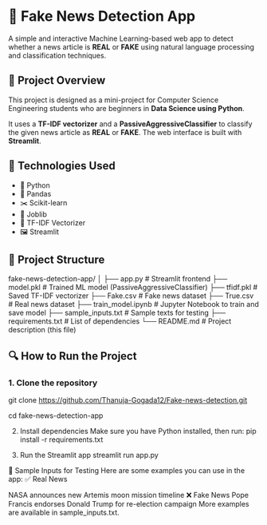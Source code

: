# 📰 Fake News Detection App

A simple and interactive Machine Learning-based web app to detect whether a news article is **REAL** or **FAKE** using natural language processing and classification techniques.

## 🚀 Project Overview

This project is designed as a mini-project for Computer Science Engineering students who are beginners in **Data Science using Python**.

It uses a **TF-IDF vectorizer** and a **PassiveAggressiveClassifier** to classify the given news article as **REAL** or **FAKE**. The web interface is built with **Streamlit**.

## 🧠 Technologies Used

- 🐍 Python
- 📘 Pandas
- ✂️ Scikit-learn
- 🧪 Joblib
- 💬 TF-IDF Vectorizer
- 🖼️ Streamlit

## 📁 Project Structure
fake-news-detection-app/
│
├── app.py # Streamlit frontend
├── model.pkl # Trained ML model (PassiveAggressiveClassifier)
├── tfidf.pkl # Saved TF-IDF vectorizer
├── Fake.csv # Fake news dataset
├── True.csv # Real news dataset
├── train_model.ipynb # Jupyter Notebook to train and save model
├── sample_inputs.txt # Sample texts for testing
├── requirements.txt # List of dependencies
└── README.md # Project description (this file)

## 🔍 How to Run the Project

### 1. Clone the repository
git clone https://github.com/Thanuja-Gogada12/Fake-news-detection.git

cd fake-news-detection-app

2. Install dependencies
Make sure you have Python installed, then run:
pip install -r requirements.txt

3. Run the Streamlit app
streamlit run app.py

🧪 Sample Inputs for Testing
Here are some examples you can use in the app:
✅ Real News

NASA announces new Artemis moon mission timeline
❌ Fake News
Pope Francis endorses Donald Trump for re-election campaign
More examples are available in sample_inputs.txt.


